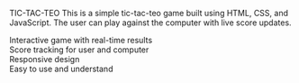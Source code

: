 TIC-TAC-TEO 
This is a simple tic-tac-teo game built using HTML, CSS, and JavaScript. The user can play against the computer with live score updates.

Interactive game with real-time results<br>
Score tracking for user and computer<br>
Responsive design<br>
Easy to use and understand<br>

